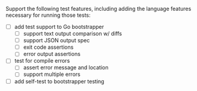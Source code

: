 Support the following test features, including adding the language features
necessary for running those tests:

- [ ] add test support to Go bootstrapper
	- [ ] support text output comparison w/ diffs
	- [ ] support JSON output spec
	- [ ] exit code assertions
	- [ ] error output assertions
- [ ] test for compile errors
	- [ ] assert error message and location
	- [ ] support multiple errors 
- [ ] add self-test to bootstrapper testing
